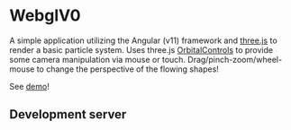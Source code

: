 # WebglV0

A simple application utilizing the Angular (v11) framework and [three.js](https://threejs.org/) to render a basic particle system. Uses three.js [OrbitalControls](https://threejs.org/docs/index.html#examples/en/controls/OrbitControls) to provide some camera manipulation via mouse or touch. Drag/pinch-zoom/wheel-mouse to change the perspective of the flowing shapes!

See [demo](https://daveteply.github.io/webgl-v0/webgl-v0)!

## Development server
